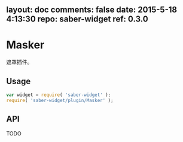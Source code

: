 layout: doc
comments: false
date: 2015-5-18 4:13:30
repo: saber-widget
ref: 0.3.0
---

# Masker

遮罩插件。


## Usage

``` javascript
var widget = require( 'saber-widget' );
require( 'saber-widget/plugin/Masker' );
```

## API

TODO

